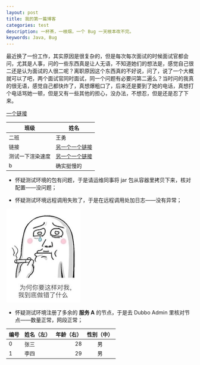 ```yaml
---
layout: post
title: 我的第一篇博客
categories: test 
description: 一杯茶，一根烟，一个 Bug 一天根本改不完。
keywords: Java, Bug
---
```




最近换了一份工作，其实原因是很复杂的，但是每次每次面试的时候面试官都会问，尤其是人事，问的一些东西真是让人无语，不知道她们的想法是，感觉自己很二还是认为面试的人很二呢？离职原因这个东西真的不好说，问了，说了一个大概就可以了吧，两个面试官同时面试，同一个问题有必要问第二遍么？当时问的我真的很无语，感觉自己都快炸了，真想爆粗口了，后来还是要到了她的电话，真想打个电话骂她一顿，但是又有一些其他的担心，没办法，不想忍，但是还是忍了下来。

[一个链接](www.baidu.com)

|班级|姓名|
|---|----|
|二班|王勇|
|链接|[另一个一个链接](www.baidu.com)|
|测试一下渲染速度|[另一个一个链接](www.baidu.com)|
|b|确实挺慢的|


* 怀疑测试环境的包有问题，于是请运维同事将 jar 包从容器里拷贝下来，核对配置——没问题；

* 怀疑测试环境远程调用失败了，于是在远程调用处加日志——没有异常；

![](/images/posts/java/what-is-wrong.jpeg)

* 怀疑测试环境注册了多余的 **服务 A** 的节点，于是去 Dubbo Admin 里核对节点——数量正常，网段正常；

| 编号  | 姓名（左） | 年龄（右） | 性别（中） |
| ----- | :--------  | ---------: | :------:   |
| 0     | 张三       | 28         | 男         |
| 1     | 李四       | 29         | 男         |
